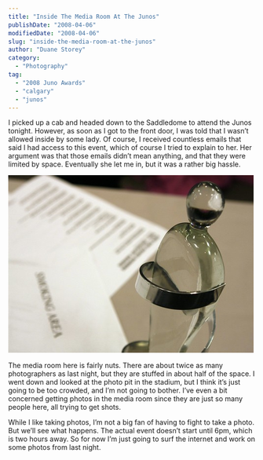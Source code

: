 ```yaml
---
title: "Inside The Media Room At The Junos"
publishDate: "2008-04-06"
modifiedDate: "2008-04-06"
slug: "inside-the-media-room-at-the-junos"
author: "Duane Storey"
category:
  - "Photography"
tag:
  - "2008 Juno Awards"
  - "calgary"
  - "junos"
---
```


I picked up a cab and headed down to the Saddledome to attend the Junos tonight. However, as soon as I got to the front door, I was told that I wasn’t allowed inside by some lady. Of course, I received countless emails that said I had access to this event, which of course I tried to explain to her. Her argument was that those emails didn’t mean anything, and that they were limited by space. Eventually she let me in, but it was a rather big hassle.

[![](_images/inside-the-media-room-at-the-junos-1.jpg)](http://flickr.com/photos/duanestorey/2393332703/)

The media room here is fairly nuts. There are about twice as many photographers as last night, but they are stuffed in about half of the space. I went down and looked at the photo pit in the stadium, but I think it’s just going to be too crowded, and I’m not going to bother. I’ve even a bit concerned getting photos in the media room since they are just so many people here, all trying to get shots.

While I like taking photos, I’m not a big fan of having to fight to take a photo. But we’ll see what happens. The actual event doesn’t start until 6pm, which is two hours away. So for now I’m just going to surf the internet and work on some photos from last night.